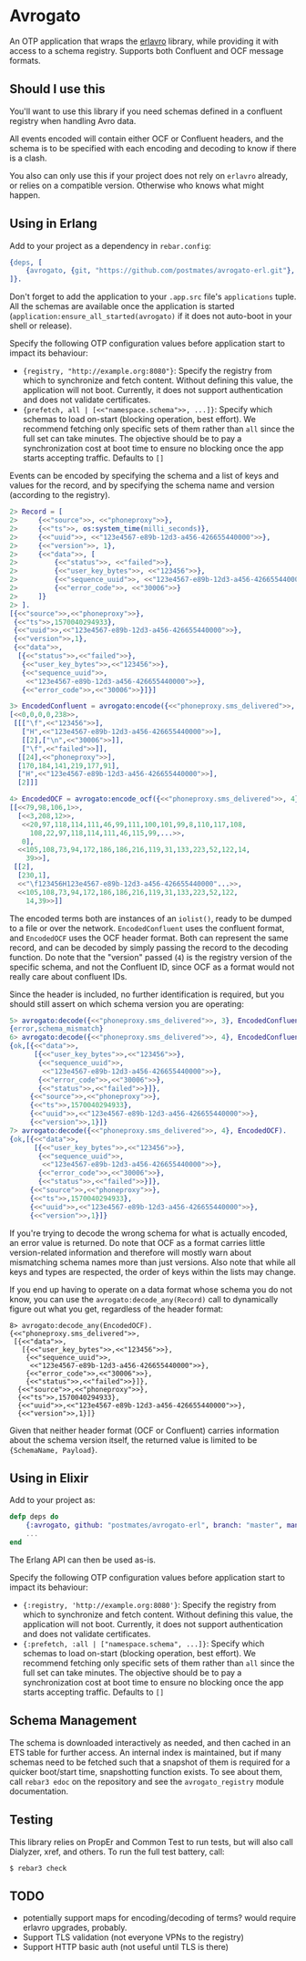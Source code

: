 Avrogato
=====

An OTP application that wraps the [erlavro](https://github.com/klarna/erlavro) library, while providing it with access to a schema registry. Supports both Confluent and OCF message formats.

Should I use this
-----------------

You'll want to use this library if you need schemas defined in a confluent registry when handling Avro data.

All events encoded will contain either OCF or Confluent headers, and the schema is to be specified with each encoding and decoding to know if there is a clash.

You also can only use this if your project does not rely on `erlavro` already, or relies on a compatible version. Otherwise who knows what might happen.

Using in Erlang
-----

Add to your project as a dependency in `rebar.config`:

```erlang
{deps, [
    {avrogato, {git, "https://github.com/postmates/avrogato-erl.git"}, {branch, "master"}}
]}.
```

Don't forget to add the application to your `.app.src` file's `applications` tuple.
All the schemas are available once the application is started (`application:ensure_all_started(avrogato)` if it does not auto-boot in your shell or release).

Specify the following OTP configuration values before application start to impact its behaviour:

- `{registry, "http://example.org:8080"}`: Specify the registry from which to synchronize and fetch content. Without defining this value, the application will not boot. Currently, it does not support authentication and does not validate certificates.
- `{prefetch, all | [<<"namespace.schema">>, ...]}`: Specify which schemas to load on-start (blocking operation, best effort). We recommend fetching only specific sets of them rather than `all` since the full set can take minutes. The objective should be to pay a synchronization cost at boot time to ensure no blocking once the app starts accepting traffic. Defaults to `[]`

Events can be encoded by specifying the schema and a list of keys and values for the record, and by specifying the schema name and version (according to the registry).

```erlang
2> Record = [
2>     {<<"source">>, <<"phoneproxy">>},
2>     {<<"ts">>, os:system_time(milli_seconds)},
2>     {<<"uuid">>, <<"123e4567-e89b-12d3-a456-426655440000">>},
2>     {<<"version">>, 1},
2>     {<<"data">>, [
2>         {<<"status">>, <<"failed">>},
2>         {<<"user_key_bytes">>, <<"123456">>},
2>         {<<"sequence_uuid">>, <<"123e4567-e89b-12d3-a456-426655440000">>},
2>         {<<"error_code">>, <<"30006">>}
2>     ]}
2> ].
[{<<"source">>,<<"phoneproxy">>},
 {<<"ts">>,1570040294933},
 {<<"uuid">>,<<"123e4567-e89b-12d3-a456-426655440000">>},
 {<<"version">>,1},
 {<<"data">>,
  [{<<"status">>,<<"failed">>},
   {<<"user_key_bytes">>,<<"123456">>},
   {<<"sequence_uuid">>,
    <<"123e4567-e89b-12d3-a456-426655440000">>},
   {<<"error_code">>,<<"30006">>}]}]

3> EncodedConfluent = avrogato:encode({<<"phoneproxy.sms_delivered">>, 4}, Record).
[<<0,0,0,0,238>>,
 [[["\f",<<"123456">>],
   ["H",<<"123e4567-e89b-12d3-a456-426655440000">>],
   [[2],["\n",<<"30006">>]],
   ["\f",<<"failed">>]],
  [[24],<<"phoneproxy">>],
  [170,184,141,219,177,91],
  ["H",<<"123e4567-e89b-12d3-a456-426655440000">>],
  [2]]]

4> EncodedOCF = avrogato:encode_ocf({<<"phoneproxy.sms_delivered">>, 4}, Record).
[[<<79,98,106,1>>,
  [<<3,208,12>>,
   <<20,97,118,114,111,46,99,111,100,101,99,8,110,117,108,
     108,22,97,118,114,111,46,115,99,...>>,
   0],
  <<105,108,73,94,172,186,186,216,119,31,133,223,52,122,14,
    39>>],
 [[2],
  [230,1],
  <<"\f123456H123e4567-e89b-12d3-a456-426655440000"...>>,
  <<105,108,73,94,172,186,186,216,119,31,133,223,52,122,
    14,39>>]]
```

The encoded terms both are instances of an `iolist()`, ready to be dumped to a file or over the network. `EncodedConfluent` uses the confluent format, and `EncodedOCF` uses the OCF header format. Both can represent the same record, and can be decoded by simply passing the record to the decoding function. Do note that the "version" passed (`4`) is the registry version of the specific schema, and not the Confluent ID, since OCF as a format would not really care about confluent IDs.

Since the header is included, no further identification is required, but you should still assert on which schema version you are operating:

```erlang
5> avrogato:decode({<<"phoneproxy.sms_delivered">>, 3}, EncodedConfluent).
{error,schema_mismatch}
6> avrogato:decode({<<"phoneproxy.sms_delivered">>, 4}, EncodedConfluent).
{ok,[{<<"data">>,
      [{<<"user_key_bytes">>,<<"123456">>},
       {<<"sequence_uuid">>,
        <<"123e4567-e89b-12d3-a456-426655440000">>},
       {<<"error_code">>,<<"30006">>},
       {<<"status">>,<<"failed">>}]},
     {<<"source">>,<<"phoneproxy">>},
     {<<"ts">>,1570040294933},
     {<<"uuid">>,<<"123e4567-e89b-12d3-a456-426655440000">>},
     {<<"version">>,1}]}
7> avrogato:decode({<<"phoneproxy.sms_delivered">>, 4}, EncodedOCF).
{ok,[{<<"data">>,
      [{<<"user_key_bytes">>,<<"123456">>},
       {<<"sequence_uuid">>,
        <<"123e4567-e89b-12d3-a456-426655440000">>},
       {<<"error_code">>,<<"30006">>},
       {<<"status">>,<<"failed">>}]},
     {<<"source">>,<<"phoneproxy">>},
     {<<"ts">>,1570040294933},
     {<<"uuid">>,<<"123e4567-e89b-12d3-a456-426655440000">>},
     {<<"version">>,1}]}

```

If you're trying to decode the wrong schema for what is actually encoded, an error value is returned. Do note that OCF as a format carries little version-related information and therefore will mostly warn about mismatching schema names more than just versions. Also note that while all keys and types are respected, the order of keys within the lists may change.

If you end up having to operate on a data format whose schema you do not know, you can use the `avrogato:decode_any(Record)` call to dynamically figure out what you get, regardless of the header format:

```
8> avrogato:decode_any(EncodedOCF).
{<<"phoneproxy.sms_delivered">>,
 [{<<"data">>,
   [{<<"user_key_bytes">>,<<"123456">>},
    {<<"sequence_uuid">>,
     <<"123e4567-e89b-12d3-a456-426655440000">>},
    {<<"error_code">>,<<"30006">>},
    {<<"status">>,<<"failed">>}]},
  {<<"source">>,<<"phoneproxy">>},
  {<<"ts">>,1570040294933},
  {<<"uuid">>,<<"123e4567-e89b-12d3-a456-426655440000">>},
  {<<"version">>,1}]}
```

Given that neither header format (OCF or Confluent) carries information about the schema version itself, the returned value is limited to be `{SchemaName, Payload}`.

Using in Elixir
-----

Add to your project as:

```elixir
defp deps do
    {:avrogato, github: "postmates/avrogato-erl", branch: "master", manager: :rebar3}
    ...
end
```

The Erlang API can then be used as-is.

Specify the following OTP configuration values before application start to impact its behaviour:

- `{:registry, 'http://example.org:8080'}`: Specify the registry from which to synchronize and fetch content. Without defining this value, the application will not boot. Currently, it does not support authentication and does not validate certificates.
- `{:prefetch, :all | ["namespace.schema", ...]}`: Specify which schemas to load on-start (blocking operation, best effort). We recommend fetching only specific sets of them rather than `all` since the full set can take minutes. The objective should be to pay a synchronization cost at boot time to ensure no blocking once the app starts accepting traffic. Defaults to `[]`

Schema Management
----

The schema is downloaded interactively as needed, and then cached in an ETS table for further access. An internal index is maintained, but if many schemas need to be fetched such that a snapshot of them is required for a quicker boot/start time, snapshotting function exists. To see about them, call `rebar3 edoc` on the repository and see the `avrogato_registry` module documentation.


Testing
-------

This library relies on PropEr and Common Test to run tests, but will also call Dialyzer, xref, and others. To run the full test battery, call:

    $ rebar3 check

TODO
----

- potentially support maps for encoding/decoding of terms? would require erlavro upgrades, probably.
- Support TLS validation (not everyone VPNs to the registry)
- Support HTTP basic auth (not useful until TLS is there)

